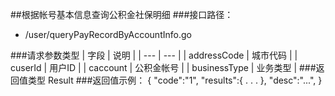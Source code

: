 ##根据帐号基本信息查询公积金社保明细
###接口路径：   
 * /user/queryPayRecordByAccountInfo.go
 
###请求参数类型 
| 字段 | 说明 |
| ---  | --- |
| addressCode | 城市代码 |
| cuserId | 用户ID |
| caccount | 公积金帐号 |
| businessType | 业务类型 |
###返回值类型
    Result
###返回值示例：
    {
        "code":"1",
        "results":{
            .
            .
            .
        },
        "desc":"...",
    }